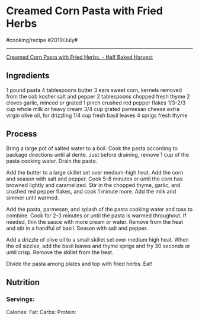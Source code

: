 # Creamed Corn Pasta with Fried Herbs
#cooking/recipe #2019/July#
- - - -
[Creamed Corn Pasta with Fried Herbs. - Half Baked Harvest](https://www.halfbakedharvest.com/creamed-corn-pasta-with-fried-herbs/#bo-recipe)

## Ingredients
1 pound pasta
4 tablespoons butter
3 ears sweet corn, kernels removed from the cob
kosher salt and pepper
2 tablespoons chopped fresh thyme
2 cloves garlic, minced or grated
1 pinch crushed red pepper flakes
1/3-2/3 cup whole milk or heavy cream
3/4 cup grated parmesan cheese
extra virgin olive oil, for drizzling
1/4 cup fresh basil leaves
4 sprigs fresh thyme

## Process
Bring a large pot of salted water to a boil. Cook the pasta according to package directions until al dente. Just before draining, remove 1 cup of the pasta cooking water. Drain the pasta.

Add the butter to a large skillet set over medium-high heat. Add the corn and season with salt and pepper. Cook 5-8 minutes or until the corn has browned lightly and caramelized. Stir in the chopped thyme, garlic, and crushed red pepper flakes, and cook 1 minute more. Add the milk and simmer until warmed. 

Add the pasta, parmesan, and splash of the pasta cooking water and toss to combine. Cook for 2-3 minutes or until the pasta is warmed throughout. If needed, thin the sauce with more cream or water. Remove from the heat and stir in a handful of basil. Season with salt and pepper. 

Add a drizzle of olive oil to a small skillet set over medium high heat. When the oil sizzles, add the basil leaves and thyme sprigs and fry 30 seconds or until crisp. Remove the skillet from the heat.

Divide the pasta among plates and top with fried herbs. Eat!

## Nutrition
### Servings:
Calories: 
Fat: 
Carbs: 
Protein: 